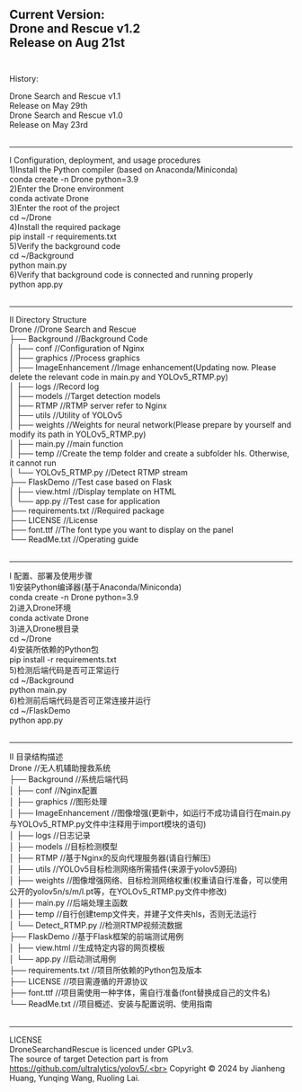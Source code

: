 Current Version:<br>
Drone and Rescue v1.2<br>
Release on Aug 21st<br>
<br>
---
History:<br>

Drone Search and Rescue v1.1<br>
Release on May 29th<br>
Drone Search and Rescue v1.0<br>
Release on May 23rd<br><br>

---
I Configuration, deployment, and usage procedures<br>
1)Install the Python compiler (based on Anaconda/Miniconda)<br>
conda create -n Drone python=3.9<br>
2)Enter the Drone environment<br>
conda activate Drone<br>
3)Enter the root of the project<br>
cd ~/Drone<br>
4)Install the required package<br>
pip install -r requirements.txt<br>
5)Verify the background code<br>
cd ~/Background<br>
python main.py<br>
6)Verify that background code is connected and running properly<br>
python app.py<br><br>

---
II Directory Structure<br>
Drone                     //Drone Search and Rescue<br>
├── Background            //Background Code<br>
│   ├── conf              //Configuration of Nginx<br>
│   ├── graphics          //Process graphics<br>
│   ├── ImageEnhancement  //Image enhancement(Updating now. Please delete the relevant code in main.py and YOLOv5_RTMP.py)<br>
│   ├── logs              //Record log<br>
│   ├── models            //Target detection models<br>
│   ├── RTMP              //RTMP server refer to Nginx<br>
│   ├── utils             //Utility of YOLOv5<br>
│   ├── weights           //Weights for neural network(Please prepare by yourself and modify its path in YOLOv5_RTMP.py)<br>
│   ├── main.py           //main function<br>
│   ├── temp              //Create the temp folder and create a subfolder hls. Otherwise, it cannot run<br>
│   └── YOLOv5_RTMP.py    //Detect RTMP stream<br>
├── FlaskDemo             //Test case based on Flask<br>
│   ├── view.html         //Display template on HTML<br>
│   └── app.py            //Test case for application<br>
├── requirements.txt      //Required package<br>
├── LICENSE               //License<br>
├── font.ttf              //The font type you want to display on the panel<br>
└── ReadMe.txt            //Operating guide<br><br>

---
I 配置、部署及使用步骤<br>
1)安装Python编译器(基于Anaconda/Miniconda)<br>
conda create -n Drone python=3.9<br>
2)进入Drone环境<br>
conda activate Drone<br>
3)进入Drone根目录<br>
cd ~/Drone<br>
4)安装所依赖的Python包<br>
pip install -r requirements.txt<br>
5)检测后端代码是否可正常运行<br>
cd ~/Background<br>
python main.py<br>
6)检测前后端代码是否可正常连接并运行<br>
cd ~/FlaskDemo<br>
python app.py<br><br>

---
II 目录结构描述<br>
Drone                     //无人机辅助搜救系统<br>
├── Background            //系统后端代码<br>
│   ├── conf              //Nginx配置<br>
│   ├── graphics          //图形处理<br>
│   ├── ImageEnhancement  //图像增强(更新中，如运行不成功请自行在main.py与YOLOv5_RTMP.py文件中注释用于import模块的语句)<br>
│   ├── logs              //日志记录<br>
│   ├── models            //目标检测模型<br>
│   ├── RTMP              //基于Nginx的反向代理服务器(请自行解压)<br>
│   ├── utils             //YOLOv5目标检测网络所需插件(来源于yolov5源码)<br>
│   ├── weights           //图像增强网络、目标检测网络权重(权重请自行准备，可以使用公开的yolov5n/s/m/l.pt等，在YOLOv5_RTMP.py文件中修改)<br>
│   ├── main.py           //后端处理主函数<br>
│   ├── temp              //自行创建temp文件夹，并建子文件夹hls，否则无法运行<br>
│   └── Detect_RTMP.py    //检测RTMP视频流数据<br>
├── FlaskDemo             //基于Flask框架的前端测试用例<br>
│   ├── view.html         //生成特定内容的网页模板<br>
│   └── app.py            //启动测试用例<br>
├── requirements.txt      //项目所依赖的Python包及版本<br>
├── LICENSE               //项目需遵循的开源协议<br>
├── font.ttf              //项目需使用一种字体，需自行准备(font替换成自己的文件名)<br>
└── ReadMe.txt            //项目概述、安装与配置说明、使用指南<br><br>

---
LICENSE<br>
DroneSearchandRescue is licenced under GPLv3.<br>
The source of target Detection part is from https://github.com/ultralytics/yolov5/.<br>
Copyright © 2024 by Jianheng Huang, Yunqing Wang, Ruoling Lai.<br>
